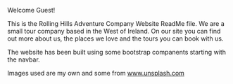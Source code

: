 Welcome Guest!

This is the Rolling Hills Adventure Company Website ReadMe file. We are a small tour company based in the West of Ireland. On our site you can find out more about us, the places we love and the tours you can book with us. 

The website has been built using some bootstrap companents starting with the navbar.

Images used are my own and some from www.unsplash.com 
  